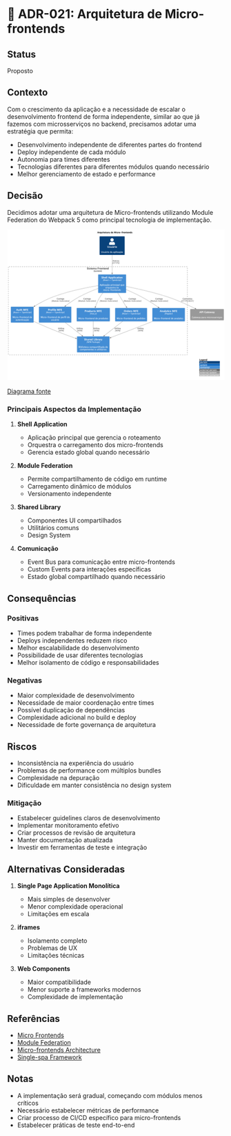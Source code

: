 # 🎨 ADR-021: Arquitetura de Micro-frontends

## Status

Proposto

## Contexto

Com o crescimento da aplicação e a necessidade de escalar o desenvolvimento frontend de forma independente, similar ao que já fazemos com microsserviços no backend, precisamos adotar uma estratégia que permita:

- Desenvolvimento independente de diferentes partes do frontend
- Deploy independente de cada módulo
- Autonomia para times diferentes
- Tecnologias diferentes para diferentes módulos quando necessário
- Melhor gerenciamento de estado e performance

## Decisão

Decidimos adotar uma arquitetura de Micro-frontends utilizando Module Federation do Webpack 5 como principal tecnologia de implementação.

![Arquitetura de Micro-frontends](diagrams/adr-021-microfrontends.png)

[Diagrama fonte](diagrams/adr-021-microfrontends.wsd)

### Principais Aspectos da Implementação

1. **Shell Application**
   - Aplicação principal que gerencia o roteamento
   - Orquestra o carregamento dos micro-frontends
   - Gerencia estado global quando necessário

2. **Module Federation**
   - Permite compartilhamento de código em runtime
   - Carregamento dinâmico de módulos
   - Versionamento independente

3. **Shared Library**
   - Componentes UI compartilhados
   - Utilitários comuns
   - Design System

4. **Comunicação**
   - Event Bus para comunicação entre micro-frontends
   - Custom Events para interações específicas
   - Estado global compartilhado quando necessário

## Consequências

### Positivas

- Times podem trabalhar de forma independente
- Deploys independentes reduzem risco
- Melhor escalabilidade do desenvolvimento
- Possibilidade de usar diferentes tecnologias
- Melhor isolamento de código e responsabilidades

### Negativas

- Maior complexidade de desenvolvimento
- Necessidade de maior coordenação entre times
- Possível duplicação de dependências
- Complexidade adicional no build e deploy
- Necessidade de forte governança de arquitetura

## Riscos

- Inconsistência na experiência do usuário
- Problemas de performance com múltiplos bundles
- Complexidade na depuração
- Dificuldade em manter consistência no design system

### Mitigação

- Estabelecer guidelines claros de desenvolvimento
- Implementar monitoramento efetivo
- Criar processos de revisão de arquitetura
- Manter documentação atualizada
- Investir em ferramentas de teste e integração

## Alternativas Consideradas

1. **Single Page Application Monolítica**
   - Mais simples de desenvolver
   - Menor complexidade operacional
   - Limitações em escala

2. **iframes**
   - Isolamento completo
   - Problemas de UX
   - Limitações técnicas

3. **Web Components**
   - Maior compatibilidade
   - Menor suporte a frameworks modernos
   - Complexidade de implementação

## Referências

- [Micro Frontends](https://martinfowler.com/articles/micro-frontends.html)
- [Module Federation](https://webpack.js.org/concepts/module-federation/)
- [Micro-frontends Architecture](https://micro-frontends.org/)
- [Single-spa Framework](https://single-spa.js.org/)

## Notas

- A implementação será gradual, começando com módulos menos críticos
- Necessário estabelecer métricas de performance
- Criar processo de CI/CD específico para micro-frontends
- Estabelecer práticas de teste end-to-end 